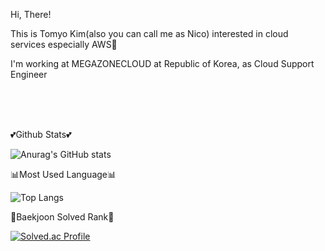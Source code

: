 

<!--
**TomyoKim/TomyoKim** is a ✨ _special_ ✨ repository because its `README.md` (this file) appears on your GitHub profile.

Here are some ideas to get you started:

- 🔭 I’m currently working on ...
- 🌱 I’m currently learning ...
- 👯 I’m looking to collaborate on ...
- 🤔 I’m looking for help with ...
- 💬 Ask me about ...
- 📫 How to reach me: ...
- 😄 Pronouns: ...
- ⚡ Fun fact: ...
-->

<p>Hi, There!</p>
<p>This is Tomyo Kim(also you can call me as Nico) interested in cloud services especially AWS🐰</p>
<p>I'm working at MEGAZONECLOUD at Republic of Korea, as Cloud Support Engineer </p>

<br/>

<div>
  

</div>
<br/>
<br/>

<div>
  
  <p>💕Github Stats💕</p>
  
![Anurag's GitHub stats](https://github-readme-stats-sigma-five.vercel.app/api?username=TomyoKim&show_icons=true&theme=omni)
  
  <p>📊Most Used Language📊</p>
  
![Top Langs](https://github-readme-stats-sigma-five.vercel.app/api/top-langs/?username=TomyoKim&layout=compact&theme=onedark)
  
  <p>🏅Baekjoon Solved Rank🏅</p>
  
[![Solved.ac Profile](http://mazassumnida.wtf/api/generate_badge?boj=tomyo)](https://solved.ac/tomyo)


</div>
